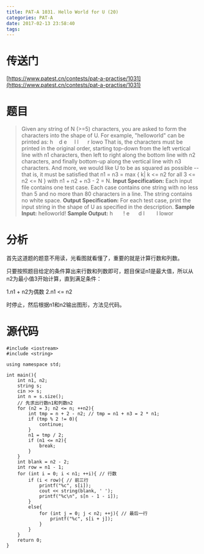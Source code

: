 ```yaml
---
title: PAT-A 1031. Hello World for U (20)
categories: PAT-A
date: 2017-02-13 23:58:40
tags:
---
```

# 传送门
[https://www.patest.cn/contests/pat-a-practise/1031](https://www.patest.cn/contests/pat-a-practise/1031)
<!--more-->
# 题目
> Given any string of N (>=5) characters, you are asked to form the characters into the shape of U. For example, "helloworld" can be printed as:
h&nbsp;&nbsp;&nbsp;&nbsp;d
e&nbsp;&nbsp;&nbsp;&nbsp;&nbsp;l
l&nbsp;&nbsp;&nbsp;&nbsp;&nbsp;&nbsp;r
lowo
That is, the characters must be printed in the original order, starting top-down from the left vertical line with n1 characters, then left to right along the bottom line with n2 characters, and finally bottom-up along the vertical line with n3 characters. And more, we would like U to be as squared as possible -- that is, it must be satisfied that n1 = n3 = max { k| k <= n2 for all 3 <= n2 <= N } with n1 + n2 + n3 - 2 = N.
**Input Specification:**
Each input file contains one test case. Each case contains one string with no less than 5 and no more than 80 characters in a line. The string contains no white space.
**Output Specification:**
For each test case, print the input string in the shape of U as specified in the description.
**Sample Input:**
helloworld!
**Sample Output:**
h&nbsp;&nbsp;&nbsp;&nbsp;&nbsp;&nbsp;&nbsp;!
e&nbsp;&nbsp;&nbsp;&nbsp;&nbsp;&nbsp;d
l&nbsp;&nbsp;&nbsp;&nbsp;&nbsp;&nbsp;&nbsp;&nbsp;l
lowor

# 分析
首先这道题的题意不用读，光看图就看懂了，重要的就是计算行数和列数。

只要按照题目给定的条件算出来行数和列数即可，题目保证n1是最大值，所以从n2为最小值3开始计算，直到满足条件：

1.n1 + n2为偶数
2.n1 <= n2

时停止，然后根据n1和n2输出图形，方法见代码。

# 源代码

    #include <iostream>
    #include <string>

    using namespace std;

    int main(){
        int n1, n2;
        string s;
        cin >> s;
        int n = s.size();
        // 先求出行数n1和列数n2
        for (n2 = 3; n2 <= n; ++n2){
            int tmp = n + 2 - n2; // tmp = n1 + n3 = 2 * n1;
            if (tmp % 2 != 0){
                continue;
            }
            n1 = tmp / 2;
            if (n1 <= n2){
                break;
            }
        }
        int blank = n2 - 2;
        int row = n1 - 1;
        for (int i = 0; i < n1; ++i){ // 行数
            if (i < row){ // 前三行
                printf("%c", s[i]);
                cout << string(blank, ' ');
                printf("%c\n", s[n - 1 - i]);
            }
            else{
                for (int j = 0; j < n2; ++j){ // 最后一行
                    printf("%c", s[i + j]);
                }
            }
        }
        return 0;
    }